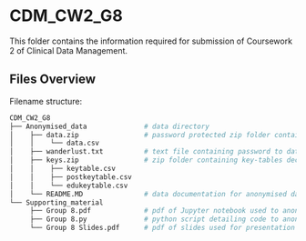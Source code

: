 # CDM_CW2_G8
This folder contains the information required for submission of Coursework 2 of Clinical Data Management.

## Files Overview
Filename structure:
```bash
CDM_CW2_G8
├── Anonymised_data              # data directory
│    ├── data.zip                # password protected zip folder containing anonymised readonly datafile
│    │    └── data.csv
│    ├── wanderlust.txt          # text file containing password to data.zip
│    ├── keys.zip                # zip folder containing key-tables decoding pseudoanonymised data in data.csv
│    │    ├── keytable.csv
│    │    ├── postkeytable.csv
│    │    └── edukeytable.csv
│    └── README.MD               # data documentation for anonymised data
└── Supporting_material
     ├── Group 8.pdf             # pdf of Jupyter notebook used to anonymise data
     ├── Group 8.py              # python script detailing code to anonymise data
     └── Group 8 Slides.pdf      # pdf of slides used for presentation by group 8
```
